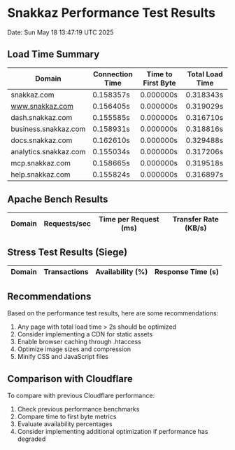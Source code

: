 # Snakkaz Performance Test Results
Date: Sun May 18 13:47:19 UTC 2025

## Load Time Summary

| Domain | Connection Time | Time to First Byte | Total Load Time |
| ------ | --------------- | ------------------ | --------------- |
| snakkaz.com | 0.158357s | 0.000000s | 0.318343s |
| www.snakkaz.com | 0.156405s | 0.000000s | 0.319029s |
| dash.snakkaz.com | 0.155585s | 0.000000s | 0.316710s |
| business.snakkaz.com | 0.158931s | 0.000000s | 0.318816s |
| docs.snakkaz.com | 0.162610s | 0.000000s | 0.329488s |
| analytics.snakkaz.com | 0.155034s | 0.000000s | 0.317206s |
| mcp.snakkaz.com | 0.158665s | 0.000000s | 0.319518s |
| help.snakkaz.com | 0.155824s | 0.000000s | 0.316897s |

## Apache Bench Results

| Domain | Requests/sec | Time per Request (ms) | Transfer Rate (KB/s) |
| ------ | ----------- | -------------------- | ------------------- |

## Stress Test Results (Siege)

| Domain | Transactions | Availability (%) | Response Time (s) |
| ------ | ----------- | ---------------- | ---------------- |

## Recommendations

Based on the performance test results, here are some recommendations:

1. Any page with total load time > 2s should be optimized
2. Consider implementing a CDN for static assets
3. Enable browser caching through .htaccess
4. Optimize image sizes and compression
5. Minify CSS and JavaScript files

## Comparison with Cloudflare

To compare with previous Cloudflare performance:
1. Check previous performance benchmarks
2. Compare time to first byte metrics
3. Evaluate availability percentages
4. Consider implementing additional optimization if performance has degraded

